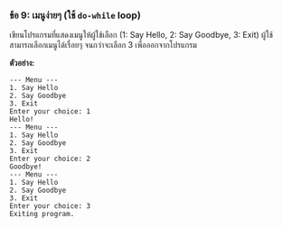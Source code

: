 ### ข้อ 9: เมนูง่ายๆ (ใช้ `do-while` loop)

เขียนโปรแกรมที่แสดงเมนูให้ผู้ใช้เลือก (1: Say Hello, 2: Say Goodbye, 3: Exit) ผู้ใช้สามารถเลือกเมนูได้เรื่อยๆ จนกว่าจะเลือก 3 เพื่อออกจากโปรแกรม

**ตัวอย่าง:**

```
--- Menu ---
1. Say Hello
2. Say Goodbye
3. Exit
Enter your choice: 1
Hello!
--- Menu ---
1. Say Hello
2. Say Goodbye
3. Exit
Enter your choice: 2
Goodbye!
--- Menu ---
1. Say Hello
2. Say Goodbye
3. Exit
Enter your choice: 3
Exiting program.

```